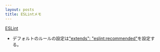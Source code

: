 ```yaml
---
layout: posts
title: ESLintメモ
---
```

[ESLint](http://eslint.org/)  

* デフォルトのルールの設定は["extends": "eslint:recommended"](http://eslint.org/docs/user-guide/configuring#using-eslintrecommended)を設定する。  
